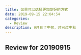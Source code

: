 ```yaml
---
title: 如果可以选择更加友好的方式
date: 2019-09-15 22:04:54
categories: 
  - Review
description: 9月到了中旬，时已过中秋
---
```


## Review for 20190915

